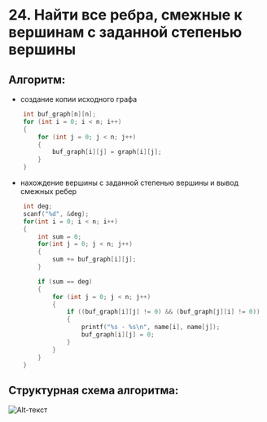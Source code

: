 # 24.	Найти все ребра, смежные к вершинам с заданной степенью вершины

## Алгоритм:

- создание копии исходного графа

``` C
    int buf_graph[n][n];
    for (int i = 0; i < n; i++)
    {
        for (int j = 0; j < n; j++)
        {
            buf_graph[i][j] = graph[i][j];
        }
    }
```
- нахождение вершины с заданной степенью вершины и вывод смежных ребер

``` C
    int deg;
    scanf("%d", &deg);
    for(int i = 0; i < n; i++)
    {
        int sum = 0;
        for(int j = 0; j < n; j++)
        {
            sum += buf_graph[i][j];
        }

        if (sum == deg)
        {
            for (int j = 0; j < n; j++)
            {
                if ((buf_graph[i][j] != 0) && (buf_graph[j][i] != 0))
                {
                    printf("%s - %s\n", name[i], name[j]);
                    buf_graph[i][j] = 0;
                }
            }
        }
    }
```
## Структурная схема алгоритма:
![Alt-текст](https://github.com/igorkorobenko/FLITA_4dz/blob/main/str_scheme.png "структурная схема")
